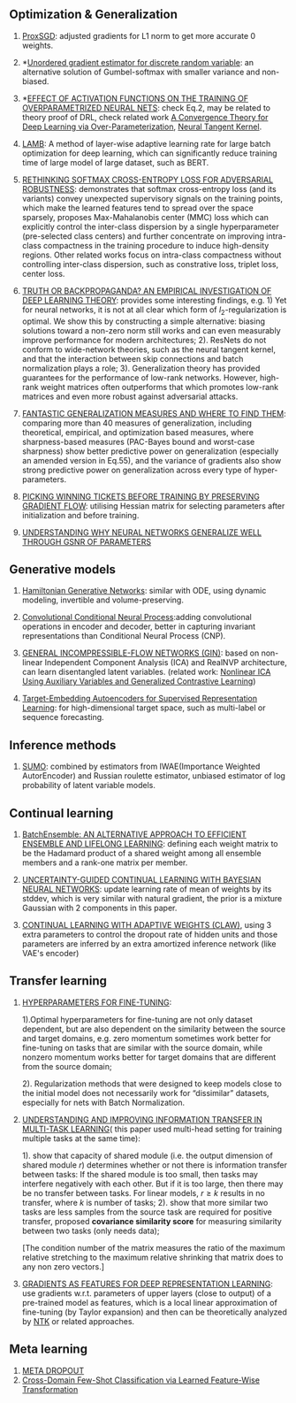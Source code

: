 ## Optimization & Generalization
1. [ProxSGD](https://openreview.net/pdf?id=HygpthEtvr): adjusted gradients for L1 norm to get more accurate 0 weights.
2. *[Unordered gradient estimator for discrete random variable](https://openreview.net/pdf?id=rklEj2EFvB): an alternative solution of Gumbel-softmax with smaller variance and non-biased.
3. *[EFFECT OF ACTIVATION FUNCTIONS ON THE TRAINING OF OVERPARAMETRIZED NEURAL NETS](https://openreview.net/pdf?id=rkgfdeBYvH): check Eq.2, may be related to theory proof of DRL, check related work [A Convergence Theory for Deep Learning via Over-Parameterization](http://proceedings.mlr.press/v97/allen-zhu19a.html), [Neural Tangent Kernel](http://papers.nips.cc/paper/8076-neural-tangent-kernel-convergence-and-generalization-in-neural-networks.pdf).
4. [LAMB](https://openreview.net/pdf?id=Syx4wnEtvH): A method of layer-wise adaptive learning rate for large batch optimization  for deep learning, which can significantly reduce training time of large model of large dataset, such as BERT.
   
5. [RETHINKING SOFTMAX CROSS-ENTROPY LOSS
FOR ADVERSARIAL ROBUSTNESS](https://openreview.net/pdf?id=Byg9A24tvB):  demonstrates that softmax cross-entropy loss (and its variants) convey unexpected supervisory signals on the training points, which make the learned features tend to spread over the space sparsely, proposes  Max-Mahalanobis center (MMC) loss which can explicitly control the inter-class dispersion by a single hyperparameter (pre-selected class centers) and further concentrate on improving intra-class compactness in the training procedure to induce high-density regions. 
Other related works focus on intra-class compactness without controlling inter-class dispersion, such as constrative loss, triplet loss, center loss. 

1. [TRUTH OR BACKPROPAGANDA? AN EMPIRICAL INVESTIGATION OF DEEP LEARNING THEORY](https://openreview.net/pdf?id=HyxyIgHFvr): provides some interesting findings, e.g. 1) Yet for neural networks, it is not at all clear which form of $l_2$-regularization is optimal. We show this by constructing a simple alternative: biasing solutions toward a non-zero norm still works and can even measurably improve performance for modern architectures; 2). ResNets do not conform to wide-network theories, such as the neural tangent kernel, and that the interaction between skip connections and batch normalization plays a  role;  3). Generalization theory has provided guarantees for the performance of low-rank networks. However, high-rank weight matrices often outperforms that which promotes low-rank matrices and even more robust against adversarial attacks.


   
7. [FANTASTIC GENERALIZATION MEASURES
AND WHERE TO FIND THEM](https://openreview.net/pdf?id=SJgIPJBFvH): comparing more than 40 measures of generalization, including theoretical, empirical, and optimization based measures, where sharpness-based measures (PAC-Bayes bound and worst-case sharpness) show better predictive power on generalization (especially an amended version in Eq.55), and the variance of gradients also show strong predictive power on generalization across every type of hyper-parameters.

8. [PICKING WINNING TICKETS BEFORE TRAINING
BY PRESERVING GRADIENT FLOW](https://openreview.net/pdf?id=SkgsACVKPH): utilising  Hessian matrix for selecting parameters after initialization and before training.

6. [UNDERSTANDING WHY NEURAL NETWORKS GENERALIZE WELL THROUGH GSNR OF PARAMETERS](https://openreview.net/pdf?id=HyevIJStwH)

## Generative models
1. [Hamiltonian Generative Networks](https://openreview.net/pdf?id=HJenn6VFvB): similar with ODE, using dynamic modeling, invertible and volume-preserving.
2. [Convolutional Conditional Neural Process](http://www.openreview.net/pdf?id=Skey4eBYPS):adding convolutional operations in encoder and decoder, better in capturing invariant representations than Conditional Neural Process (CNP).
3. [GENERAL INCOMPRESSIBLE-FLOW NETWORKS (GIN)](https://openreview.net/pdf?id=rygeHgSFDH): based on non-linear Independent Component Analysis (ICA) and RealNVP architecture, can learn disentangled latent variables. (related work: [Nonlinear ICA Using Auxiliary Variables
and Generalized Contrastive Learning](https://arxiv.org/pdf/1805.08651.pdf))

4. [Target-Embedding Autoencoders for Supervised Representation Learning](https://openreview.net/pdf?id=BygXFkSYDH): for high-dimensional target space, such as multi-label or sequence forecasting. 

## Inference methods
1. [SUMO](https://openreview.net/pdf?id=SylkYeHtwr): combined by estimators from IWAE(Importance Weighted AutorEncoder) and Russian roulette estimator, unbiased estimator of log probability of latent variable models.

## Continual learning

1. [BatchEnsemble: AN ALTERNATIVE APPROACH TO
EFFICIENT ENSEMBLE AND LIFELONG LEARNING](https://openreview.net/pdf?id=Sklf1yrYDr): defining each weight matrix to be the Hadamard
product of a shared weight among all ensemble members and a rank-one matrix per member.

2. [UNCERTAINTY-GUIDED CONTINUAL LEARNING WITH
BAYESIAN NEURAL NETWORKS](https://openreview.net/pdf?id=HklUCCVKDB): update learning rate of mean of weights by its stddev, which is very similar with natural gradient, the prior is a mixture Gaussian with 2 components in this paper.

3. [CONTINUAL LEARNING WITH ADAPTIVE WEIGHTS
(CLAW)](https://openreview.net/pdf?id=Hklso24Kwr), using 3 extra parameters to control the dropout rate of hidden units and those parameters are inferred by an extra amortized inference network (like VAE's encoder)

## Transfer learning

1. [HYPERPARAMETERS FOR FINE-TUNING](https://openreview.net/pdf?id=B1g8VkHFPH): 

    1).Optimal hyperparameters for fine-tuning are not only dataset dependent, but are also dependent on the similarity between the source and target domains, e.g. zero momentum sometimes work better for fine-tuning on tasks that are similar with the source domain, while nonzero momentum works better for target domains that are different from the source domain; 

    2). Regularization methods that were designed to keep models close to the initial model does not necessarily work for “dissimilar” datasets, especially for nets with Batch Normalization.

2. [UNDERSTANDING AND IMPROVING INFORMATION
TRANSFER IN MULTI-TASK LEARNING](https://openreview.net/pdf?id=SylzhkBtDB)(
this paper used multi-head setting for training multiple tasks at the same time):
     
    1). show that capacity of shared module (i.e. the output dimension of shared module $r$) determines whether or not there is information transfer between tasks: If the shared module is too small, then tasks may interfere negatively with each other. But if it is too large, then there may be no transfer between tasks. For linear models, $r \ge k$ results in no transfer, where $k$ is number of tasks;
    2). show that more similar two tasks are less samples from the source task are required for positive transfer, proposed  **covariance similarity score** for measuring similarity between two tasks (only needs data);

    [The condition number of the matrix measures the ratio of the maximum relative stretching to the maximum relative shrinking that matrix does to any non zero vectors.] 
3. [GRADIENTS AS FEATURES FOR DEEP REPRESENTATION LEARNING](https://openreview.net/pdf?id=BkeoaeHKDS): use gradients w.r.t. parameters of upper layers (close to output) of a pre-trained model as features, which is a local linear approximation of fine-tuning (by Taylor expansion) and then can be theoretically analyzed by [NTK](http://papers.nips.cc/paper/8076-neural-tangent-kernel-convergence-and-generalization-in-neural-networks.pdf) or related approaches. 

## Meta learning
1. [META DROPOUT](https://openreview.net/pdf?id=BJgd81SYwr)
2. [Cross-Domain Few-Shot Classification via Learned Feature-Wise Transformation](https://openreview.net/pdf?id=SJl5Np4tPr)